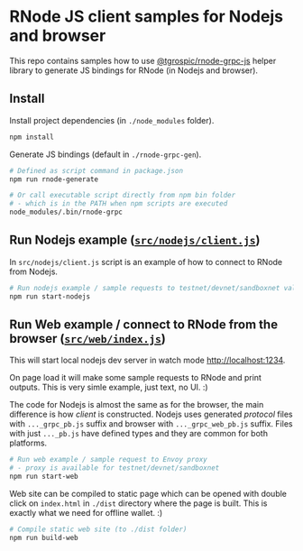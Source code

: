 # RNode JS client samples for Nodejs and browser

This repo contains samples how to use [@tgrospic/rnode-grpc-js](https://www.npmjs.com/package/@tgrospic/rnode-grpc-js) helper library to generate JS bindings for RNode (in Nodejs and browser).

## Install

Install project dependencies (in `./node_modules` folder).

```sh
npm install
```
Generate JS bindings (default in `./rnode-grpc-gen`).

```sh
# Defined as script command in package.json
npm run rnode-generate

# Or call executable script directly from npm bin folder
# - which is in the PATH when npm scripts are executed
node_modules/.bin/rnode-grpc
```
## Run **Nodejs example** ([`src/nodejs/client.js`](src/nodejs/client.js))

In `src/nodejs/client.js` script is an example of how to connect to RNode from Nodejs.

```sh
# Run nodejs example / sample requests to testnet/devnet/sandboxnet validator
npm run start-nodejs
```
## Run **Web example** / connect to RNode from the browser ([`src/web/index.js`](src/web/index.js))

This will start local nodejs dev server in watch mode [http://localhost:1234](http://localhost:1234).

On page load it will make some sample requests to RNode and print outputs. This is very simle example, just text, no UI. :)

The code for Nodejs is almost the same as for the browser, the main difference is how _client_ is constructed. Nodejs uses generated _protocol_ files with `..._grpc_pb.js` suffix and browser with `..._grpc_web_pb.js` suffix. Files with just `..._pb.js` have defined types and they are common for both platforms.

```sh
# Run web example / sample request to Envoy proxy
# - proxy is available for testnet/devnet/sandboxnet
npm run start-web
```
Web site can be compiled to static page which can be opened with double click on `index.html` in `./dist` directory where the page is built. This is exactly what we need for offline wallet. :)

```sh
# Compile static web site (to ./dist folder)
npm run build-web
```
